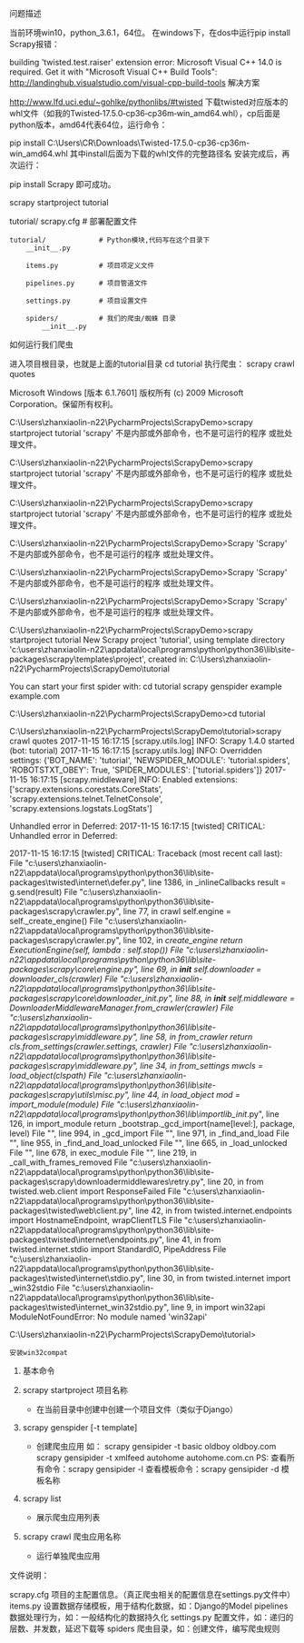 问题描述

当前环境win10，python_3.6.1，64位。
在windows下，在dos中运行pip install Scrapy报错：

building 'twisted.test.raiser' extension
error: Microsoft Visual C++ 14.0 is required. Get it with "Microsoft Visual C++ Build Tools": http://landinghub.visualstudio.com/visual-cpp-build-tools
解决方案

http://www.lfd.uci.edu/~gohlke/pythonlibs/#twisted 下载twisted对应版本的whl文件（如我的Twisted‑17.5.0‑cp36‑cp36m‑win_amd64.whl），cp后面是python版本，amd64代表64位，运行命令：

pip install C:\Users\CR\Downloads\Twisted-17.5.0-cp36-cp36m-win_amd64.whl
其中install后面为下载的whl文件的完整路径名
安装完成后，再次运行：

pip install Scrapy
即可成功。

scrapy startproject tutorial

tutorial/
    scrapy.cfg            # 部署配置文件

    tutorial/             # Python模块,代码写在这个目录下
        __init__.py

        items.py          # 项目项定义文件

        pipelines.py      # 项目管道文件

        settings.py       # 项目设置文件

        spiders/          # 我们的爬虫/蜘蛛 目录
            __init__.py


如何运行我们爬虫

进入项目根目录，也就是上面的tutorial目录
cd tutorial
执行爬虫：
scrapy crawl quotes


Microsoft Windows [版本 6.1.7601]
版权所有 (c) 2009 Microsoft Corporation。保留所有权利。

C:\Users\zhanxiaolin-n22\PycharmProjects\ScrapyDemo>scrapy startproject tutorial
'scrapy' 不是内部或外部命令，也不是可运行的程序
或批处理文件。

C:\Users\zhanxiaolin-n22\PycharmProjects\ScrapyDemo>scrapy startproject tutorial
'scrapy' 不是内部或外部命令，也不是可运行的程序
或批处理文件。

C:\Users\zhanxiaolin-n22\PycharmProjects\ScrapyDemo>scrapy startproject tutorial
'scrapy' 不是内部或外部命令，也不是可运行的程序
或批处理文件。

C:\Users\zhanxiaolin-n22\PycharmProjects\ScrapyDemo>Scrapy
'Scrapy' 不是内部或外部命令，也不是可运行的程序
或批处理文件。

C:\Users\zhanxiaolin-n22\PycharmProjects\ScrapyDemo>Scrapy
'Scrapy' 不是内部或外部命令，也不是可运行的程序
或批处理文件。

C:\Users\zhanxiaolin-n22\PycharmProjects\ScrapyDemo>Scrapy
'Scrapy' 不是内部或外部命令，也不是可运行的程序
或批处理文件。

C:\Users\zhanxiaolin-n22\PycharmProjects\ScrapyDemo>scrapy startproject tutorial
New Scrapy project 'tutorial', using template directory 'c:\\users\\zhanxiaolin-n22\\appdata\\local\\programs\\python\\python36\\lib\\site-packages\\scrapy\\templates\\project', created in:
    C:\Users\zhanxiaolin-n22\PycharmProjects\ScrapyDemo\tutorial

You can start your first spider with:
    cd tutorial
    scrapy genspider example example.com

C:\Users\zhanxiaolin-n22\PycharmProjects\ScrapyDemo>cd tutorial

C:\Users\zhanxiaolin-n22\PycharmProjects\ScrapyDemo\tutorial>scrapy crawl quotes
2017-11-15 16:17:15 [scrapy.utils.log] INFO: Scrapy 1.4.0 started (bot: tutorial)
2017-11-15 16:17:15 [scrapy.utils.log] INFO: Overridden settings: {'BOT_NAME': 'tutorial', 'NEWSPIDER_MODULE': 'tutorial.spiders', 'ROBOTSTXT_OBEY': True, 'SPIDER_MODULES': ['tutorial.spiders']}
2017-11-15 16:17:15 [scrapy.middleware] INFO: Enabled extensions:
['scrapy.extensions.corestats.CoreStats',
 'scrapy.extensions.telnet.TelnetConsole',
 'scrapy.extensions.logstats.LogStats']

Unhandled error in Deferred:
2017-11-15 16:17:15 [twisted] CRITICAL: Unhandled error in Deferred:

2017-11-15 16:17:15 [twisted] CRITICAL:
Traceback (most recent call last):
  File "c:\users\zhanxiaolin-n22\appdata\local\programs\python\python36\lib\site-packages\twisted\internet\defer.py", line 1386, in _inlineCallbacks
    result = g.send(result)
  File "c:\users\zhanxiaolin-n22\appdata\local\programs\python\python36\lib\site-packages\scrapy\crawler.py", line 77, in crawl
    self.engine = self._create_engine()
  File "c:\users\zhanxiaolin-n22\appdata\local\programs\python\python36\lib\site-packages\scrapy\crawler.py", line 102, in _create_engine
    return ExecutionEngine(self, lambda _: self.stop())
  File "c:\users\zhanxiaolin-n22\appdata\local\programs\python\python36\lib\site-packages\scrapy\core\engine.py", line 69, in __init__
    self.downloader = downloader_cls(crawler)
  File "c:\users\zhanxiaolin-n22\appdata\local\programs\python\python36\lib\site-packages\scrapy\core\downloader\__init__.py", line 88, in __init__
    self.middleware = DownloaderMiddlewareManager.from_crawler(crawler)
  File "c:\users\zhanxiaolin-n22\appdata\local\programs\python\python36\lib\site-packages\scrapy\middleware.py", line 58, in from_crawler
    return cls.from_settings(crawler.settings, crawler)
  File "c:\users\zhanxiaolin-n22\appdata\local\programs\python\python36\lib\site-packages\scrapy\middleware.py", line 34, in from_settings
    mwcls = load_object(clspath)
  File "c:\users\zhanxiaolin-n22\appdata\local\programs\python\python36\lib\site-packages\scrapy\utils\misc.py", line 44, in load_object
    mod = import_module(module)
  File "c:\users\zhanxiaolin-n22\appdata\local\programs\python\python36\lib\importlib\__init__.py", line 126, in import_module
    return _bootstrap._gcd_import(name[level:], package, level)
  File "<frozen importlib._bootstrap>", line 994, in _gcd_import
  File "<frozen importlib._bootstrap>", line 971, in _find_and_load
  File "<frozen importlib._bootstrap>", line 955, in _find_and_load_unlocked
  File "<frozen importlib._bootstrap>", line 665, in _load_unlocked
  File "<frozen importlib._bootstrap_external>", line 678, in exec_module
  File "<frozen importlib._bootstrap>", line 219, in _call_with_frames_removed
  File "c:\users\zhanxiaolin-n22\appdata\local\programs\python\python36\lib\site-packages\scrapy\downloadermiddlewares\retry.py", line 20, in <module>
    from twisted.web.client import ResponseFailed
  File "c:\users\zhanxiaolin-n22\appdata\local\programs\python\python36\lib\site-packages\twisted\web\client.py", line 42, in <module>
    from twisted.internet.endpoints import HostnameEndpoint, wrapClientTLS
  File "c:\users\zhanxiaolin-n22\appdata\local\programs\python\python36\lib\site-packages\twisted\internet\endpoints.py", line 41, in <module>
    from twisted.internet.stdio import StandardIO, PipeAddress
  File "c:\users\zhanxiaolin-n22\appdata\local\programs\python\python36\lib\site-packages\twisted\internet\stdio.py", line 30, in <module>
    from twisted.internet import _win32stdio
  File "c:\users\zhanxiaolin-n22\appdata\local\programs\python\python36\lib\site-packages\twisted\internet\_win32stdio.py", line 9, in <module>
    import win32api
ModuleNotFoundError: No module named 'win32api'

C:\Users\zhanxiaolin-n22\PycharmProjects\ScrapyDemo\tutorial>

    安装win32compat

1. 基本命令

1. scrapy startproject 项目名称
   - 在当前目录中创建中创建一个项目文件（类似于Django）

2. scrapy genspider [-t template] <name> <domain>
   - 创建爬虫应用
   如：
      scrapy gensipider -t basic oldboy oldboy.com
      scrapy gensipider -t xmlfeed autohome autohome.com.cn
   PS:
      查看所有命令：scrapy gensipider -l
      查看模板命令：scrapy gensipider -d 模板名称

3. scrapy list
   - 展示爬虫应用列表

4. scrapy crawl 爬虫应用名称
   - 运行单独爬虫应用


文件说明：

scrapy.cfg  项目的主配置信息。（真正爬虫相关的配置信息在settings.py文件中）
items.py    设置数据存储模板，用于结构化数据，如：Django的Model
pipelines    数据处理行为，如：一般结构化的数据持久化
settings.py 配置文件，如：递归的层数、并发数，延迟下载等
spiders      爬虫目录，如：创建文件，编写爬虫规则